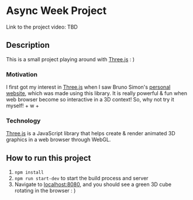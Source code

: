 # Async Week Project

Link to the project video: TBD

## Description

This is a small project playing around with [Three.js](https://threejs.org/) : )

### Motivation

I first got my interest in [Three.js](https://threejs.org/) when I saw Bruno Simon's [personal website](https://bruno-simon.com/), which was made using this library. It is really powerful & fun when web browser become so interactive in a 3D context! So, why not try it myself! + w +

### Technology

[Three.js](https://threejs.org/) is a JavaScript library that helps create & render animated 3D graphics in a web browser through WebGL.

## How to run this project

1. `npm install`
2. `npm run start-dev` to start the build process and server
3. Navigate to [localhost:8080](http://localhost:8080), and you should see a green 3D cube rotating in the browser : )
